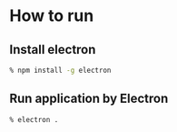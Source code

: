 # How to run

## Install electron
```zsh
% npm install -g electron
```

## Run application by Electron
```zsh
% electron .
```
